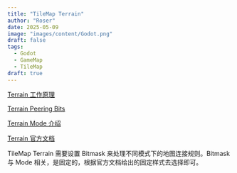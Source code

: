 ```yaml
---
title: "TileMap Terrain"
author: "Roser"
date: 2025-05-09
image: "images/content/Godot.png"
draft: false
tags:
  - Godot
  - GameMap
  - TileMap
draft: true
---
```

[Terrain 工作原理](https://github.com/godotengine/godot-docs/blob/3af511222f68fa6ea6a9606234d5d8799411ca5a/tutorials/2d/using_tilesets.rst#understanding-how-terrains-work)

[Terrain Peering Bits](https://github.com/dandeliondino/godot-4-tileset-terrains-docs)

[Terrain Mode 介绍](https://michagamedev.wordpress.com/2018/02/24/181/)

[Terrain 官方文档](https://github.com/godotengine/godot-docs/blob/3af511222f68fa6ea6a9606234d5d8799411ca5a/tutorials/2d/using_tilesets.rst#understanding-how-terrains-work)


TileMap Terrain 需要设置 Bitmask 来处理不同模式下的地图连接规则。Bitmask 与 Mode 相关，是固定的，根据官方文档给出的固定样式去选择即可。